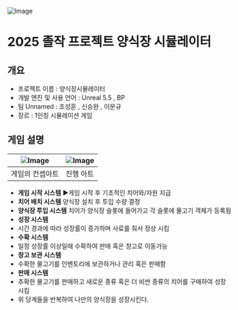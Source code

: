 ![Image](https://github.com/user-attachments/assets/2ad3a2ca-b176-4ec7-9282-f8572d2a48dc)
# 2025 졸작 프로젝트 양식장 시뮬레이터 

 ## 개요 
- 프로젝트 이름 : 양식장시뮬레이터 
- 개발 엔진 및 사용 언어 : Unreal 5.5 , BP 
- 팀 Unnamed : 조성훈 , 신승완 , 이문규
- 장르 : 1인칭 시뮬레이션 게임

## 게임 설명 

|![Image](https://github.com/user-attachments/assets/6f47dfe2-8a9c-443f-8a7a-c3bc3f31ebc1)|![Image](https://github.com/user-attachments/assets/f6229af8-3f92-4384-98b2-dcc210f1bb94)| 
|----------|----------|
| 게임의 컨셉아트   | 진행 아트  |

- **게임 시작 시스템**
  ▶게임 시작 후 기초적인 치어와/자원 지급 
- **치어 배치 시스템**
 양식장 설치 후 투입 수량 결정
- **양식장 투입 시스템**
  치어가 양식장 슬롯에 들어가고 각 슬롯에 물고기 객체가 등록됨
-  **성장 시스템**
-  시간 경과에 따라 성장률이 증가하며 사료를 줘서 정상 시킴
-  **수확 시스템**
-  일정 성장률 이상일때 수확하여 판매 혹은 창고로 이동가능
-  **창고 보관 시스템**
-  수확한 물고기를 인벤토리에 보관하거나 관리 혹은 판매함
-  **판매 시스템**
-  추확한 물고기를 판매하고 새로운 종류 혹은 더 비싼 종류의 치어를 구매하여 성장 시킴
- 위 당계들을 반복하여 나만의 양식장을 성장시킨다. 

